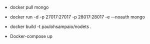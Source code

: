 * docker pull mongo

* docker run -d -p 27017:27017 -p 28017:28017 -e --noauth mongo

* docker build -t paulohsampaio/nodets .

* Docker-compose up
